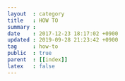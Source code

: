 ```yaml
---
layout  : category
title   : HOW TO
summary :
date    : 2017-12-23 18:17:02 +0900
updated : 2019-09-28 21:23:42 +0900
tag     : how-to
public  : true
parent  : [[index]]
latex   : false
---
```


